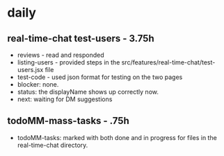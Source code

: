 # daily

## real-time-chat test-users - 3.75h
* reviews - read and responded
* listing-users - provided steps in the src/features/real-time-chat/test-users.jsx file
* test-code - used json format for testing on the two pages
* blocker: none.
* status: the displayName shows up correctly now.
* next: waiting for DM suggestions

## todoMM-mass-tasks - .75h
* todoMM-tasks: marked with both done and in progress for files in the real-time-chat directory. 